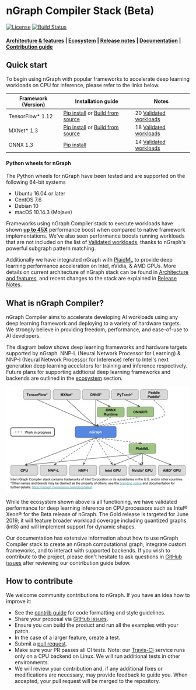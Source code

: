 # nGraph Compiler Stack (Beta)

[![License](https://img.shields.io/badge/License-Apache%202.0-blue.svg)](https://github.com/NervanaSystems/ngraph/blob/master/LICENSE) [![Build Status][build-status-badge]][build-status] 

<div align="left">
  <h4>
    <a href="./ABOUT.md">Architecture & features</a> | <a href="./ecosystem-overview.md" >Ecosystem</a> | <a href="https://ngraph.nervanasys.com/docs/latest/project/release-notes.html">Release notes</a><span> | </span> <a href="https://ngraph.nervanasys.com/docs/latest">Documentation</a><span> | </span> <a href="#How-to-contribute" >Contribution guide</a>
 </h4>
</div>

## Quick start

To begin using nGraph with popular frameworks to accelerate deep learning 
workloads on CPU for inference, please refer to the links below. 

|  Framework (Version)       | Installation guide                     | Notes  
|----------------------------|----------------------------------------|-----------------------------------
| TensorFlow* 1.12           | [Pip install](https://github.com/NervanaSystems/ngraph-tf/tree/v0.8.0#option-1-use-a-pre-built-ngraph-tensorflow-bridge) or [Build from source](https://github.com/NervanaSystems/ngraph-tf/tree/v0.8.0#option-2-build-ngraph-bridge-from-source-using-tensorflow-source)   | 20 [Validated workloads]
| MXNet* 1.3                 | [Pip install](https://github.com/NervanaSystems/ngraph-mxnet#Installation) or [Build from source](https://github.com/NervanaSystems/ngraph-mxnet#building-with-ngraph-support)| 18 [Validated workloads]   
| ONNX 1.3                   | [Pip install](https://github.com/NervanaSystems/ngraph-onnx#installation)                          | 14 [Validated workloads] 


#### Python wheels for nGraph 

The Python wheels for nGraph have been tested and are supported on the following 
64-bit systems

* Ubuntu 16.04 or later
* CentOS 7.6
* Debian 10
* macOS 10.14.3 (Mojave)

Frameworks using nGraph Compiler stack to execute workloads have shown 
[**up to 45X**](https://ai.intel.com/ngraph-compiler-stack-beta-release/) 
performance boost when compared to native framework implementations. We've also 
seen performance boosts running workloads that are not included on the list of 
[Validated workloads], thanks to nGraph's powerful subgraph pattern matching.

Additionally we have integrated nGraph with [PlaidML] to provide deep learning 
performance acceleration on Intel, nVidia, & AMD GPUs. More details on current 
architecture of nGraph stack can be found in [Architecture and features], and 
recent changes to the stack are explained in [Release Notes].

## What is nGraph Compiler? 

nGraph Compiler aims to accelerate developing AI workloads using any deep learning
framework and deploying to a variety of hardware targets. We strongly believe in 
providing freedom, performance, and ease-of-use to AI developers. 

The diagram below shows deep learning frameworks and hardware targets
supported by nGraph. NNP-L (Neural Network Processor for Learning) & NNP-I 
(Neural Network Processor for Inference) refer to Intel's next generation deep 
learning accelators for training and inference respectively. Future plans 
for supporting addtional deep learning frameworks and backends are outlined in
the [ecosystem] section. 


![](doc/sphinx/source/graphics/main_diagram_fw_hw.png)


While the ecosystem shown above is all functioning, we have validated 
performance for deep learning inference on CPU processors such as Intel® Xeon® 
for the Beta release of nGraph. The Gold release is targeted for June 2019; it 
will feature broader workload coverage including quantized graphs (int8) and 
will implement support for dynamic shapes. 

Our documentation has extensive information about how to use nGraph Compiler 
stack to create an nGraph computational graph, integrate custom frameworks, 
and to interact with supported backends. If you wish to contribute to the 
project, please don't hesitate to ask questions in [GitHub issues] after 
reviewing our contribution guide below. 


## How to contribute

We welcome community contributions to nGraph. If you have an idea how
to improve it:

* See the [contrib guide] for code formatting and style guidelines.
* Share your proposal via [GitHub issues].
* Ensure you can build the product and run all the examples with your patch.
* In the case of a larger feature, create a test.
* Submit a [pull request].
* Make sure your PR passes all CI tests. Note: our [Travis-CI][build-status] service
  runs only on a CPU backend on Linux. We will run additional tests
  in other environments.
* We will review your contribution and, if any additional fixes or
  modifications are necessary, may provide feedback to guide you. When
  accepted, your pull request will be merged to the repository.


[Ecosystem]: ./ecosystem-overview.md
[Architecture and features]:https://ngraph.nervanasys.com/docs/latest/project/about.html
[Documentation]: https://ngraph.nervanasys.com/docs/latest
[build the Library]: https://ngraph.nervanasys.com/docs/latest/buildlb.html
[Getting Started Guides]: Getting-started-guides
[Validated workloads]: https://ngraph.nervanasys.com/docs/latest/frameworks/validation.html
[Functional]: https://github.com/NervanaSystems/ngraph-onnx/ 
[How to contribute]: How-to-contribute
[framework integration guides]: http://ngraph.nervanasys.com/docs/latest/framework-integration-guides.html
[release notes]: https://ngraph.nervanasys.com/docs/latest/project/release-notes.html
[Github issues]: https://github.com/NervanaSystems/ngraph/issues
[contrib guide]: https://ngraph.nervanasys.com/docs/latest/project/contribution-guide.html
[pull request]: https://github.com/NervanaSystems/ngraph/pulls
[how to import]: https://ngraph.nervanasys.com/docs/latest/howto/import.html
[ngraph_wireframes_with_notice]: doc/sphinx/source/graphics/readme_stack.png "nGraph wireframe"
[ngraph_diagram_with fw_hw]: doc/sphinx/source/graphics/main_diagram_fw_hw.png "nGraph stack with current framework & backend support"
[ngraph-compiler-stack-readme]: doc/sphinx/source/graphics/ngraph-compiler-stack-readme.png "nGraph Compiler Stack"
[build-status]: https://travis-ci.org/NervanaSystems/ngraph/branches
[build-status-badge]: https://travis-ci.org/NervanaSystems/ngraph.svg?branch=master
[develop-without-lockin]: doc/sphinx/source/graphics/develop-without-lockin.png "Develop on any part of the stack wtihout lockin"
[Movidius™ Myriad™ 2]:https://www.movidius.com/solutions/vision-processing-unit
[PlaidML]: https://github.com/plaidml/plaidml
[Source compile]: https://github.com/NervanaSystems/ngraph-mxnet/blob/master/README.md
[nGraph-ONNX]: https://github.com/NervanaSystems/ngraph-onnx/blob/master/README.md
[nGraph-ONNX adaptable]: https://ai.intel.com/adaptable-deep-learning-solutions-with-ngraph-compiler-and-onnx/
[nGraph for PyTorch developers]: https://ai.intel.com/investing-in-the-pytorch-developer-community
[Validated workloads]: https://ngraph.nervanasys.com/docs/latest/frameworks/genre-validation.html


